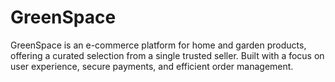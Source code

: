 # GreenSpace
GreenSpace is an e-commerce platform for home and garden products, offering a curated selection from a single trusted seller. Built with a focus on user experience, secure payments, and efficient order management.  

